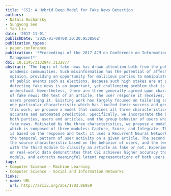```yaml
---
title: 'CSI: A Hybrid Deep Model for Fake News Detection'
authors:
- Natali Ruchansky
- Sungyong Seo
- Yan Liu
date: '2017-11-01'
publishDate: '2025-01-08T08:30:20.953850Z'
publication_types:
- paper-conference
publication: '*Proceedings of the 2017 ACM on Conference on Information and Knowledge
  Management*'
doi: 10.1145/3132847.3132877
abstract: 'The topic of fake news has drawn attention both from the public and the
  academic communities. Such misinformation has the potential of affecting public
  opinion, providing an opportunity for malicious parties to manipulate the outcomes
  of public events such as elections. Because such high stakes are at play, automatically
  detecting fake news is an important, yet challenging problem that is not yet well
  understood. Nevertheless, there are three generally agreed upon characteristics
  of fake news: the text of an article, the user response it receives, and the source
  users promoting it. Existing work has largely focused on tailoring solutions to
  one particular characteristic which has limited their success and generality. In
  this work, we propose a model that combines all three characteristics for a more
  accurate and automated prediction. Specifically, we incorporate the behavior of
  both parties, users and articles, and the group behavior of users who propagate
  fake news. Motivated by the three characteristics, we propose a model called CSI
  which is composed of three modules: Capture, Score, and Integrate. The first module
  is based on the response and text; it uses a Recurrent Neural Network to capture
  the temporal pattern of user activity on a given article. The second module learns
  the source characteristic based on the behavior of users, and the two are integrated
  with the third module to classify an article as fake or not. Experimental analysis
  on real-world data demonstrates that CSI achieves higher accuracy than existing
  models, and extracts meaningful latent representations of both users and articles.'
tags:
- Computer Science - Machine Learning
- Computer Science - Social and Information Networks
links:
- name: URL
  url: http://arxiv.org/abs/1703.06959
---
```

